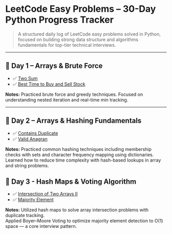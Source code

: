 # LeetCode Easy Problems – 30-Day Python Progress Tracker

> A structured daily log of LeetCode easy problems solved in Python, focused on building strong data structure and algorithms fundamentals for top-tier technical interviews.

---

## 📅 Day 1 – Arrays & Brute Force

- ✅ [Two Sum](https://github.com/lyushher/LeetCode-Python-Easy-DSA/blob/main/day-01/two_sum.py)  
- ✅ [Best Time to Buy and Sell Stock](https://github.com/lyushher/LeetCode-Python-Easy-DSA/blob/main/day-01/best_time_to_buy_and_sell_stock.py) 

**Notes:** Practiced brute force and greedy techniques. Focused on understanding nested iteration and real-time min tracking.

---

## 📅 Day 2 – Arrays & Hashing Fundamentals

- ✅ [Contains Duplicate](https://github.com/lyushher/LeetCode-Python-Easy-DSA/blob/main/day-02/contains_duplicate.py)
- ✅ [Valid Anagran](https://github.com/lyushher/LeetCode-Python-Easy-DSA/blob/main/day-02/valid_anagram.py)

**Notes:** Practiced common hashing techniques including membership checks with sets and character frequency mapping using dictionaries.  
Learned how to reduce time complexity with hash-based lookups in array and string problems.

## 📅 Day 3 - Hash Maps & Voting Algorithm

- ✅ [Intersection of Two Arrays II](https://github.com/lyushher/LeetCode-Python-Easy-DSA/blob/main/day-03/intersection_of_two_arrays_2.py)
- ✅ [Majority Element](https://github.com/lyushher/LeetCode-Python-Easy-DSA/blob/main/day-03/majority_element.py)

**Notes:**  Utilized hash maps to solve array intersection problems with duplicate tracking.  
Applied Boyer–Moore Voting to optimize majority element detection to O(1) space — a core interview pattern.

